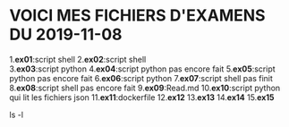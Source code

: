 # VOICI MES FICHIERS D'EXAMENS DU 2019-11-08


1.**ex01**:script shell
2.**ex02**:script shell  
3.**ex03**:script python
4.**ex04**:script python pas encore fait
5.**ex05**:script python pas encore fait
6.**ex06**:script python
7.**ex07**:script shell pas finit
8.**ex08**:script shell pas encore fait
9.**ex09**:Read.md
10.**ex10**:script python qui lit les fichiers json
11.**ex11**:dockerfile
12.**ex12**
13.**ex13**
14.**ex14**
15.**ex15**


ls -l
